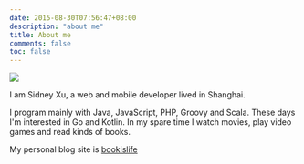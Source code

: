 ```yaml
---
date: 2015-08-30T07:56:47+08:00
description: "about me"
title: About me
comments: false
toc: false
---
```


<img src="https://avatars1.githubusercontent.com/u/6219353?v=3&s=460" class="third right"/>

I am Sidney Xu, a web and mobile developer lived in Shanghai.

I program mainly with Java, JavaScript, PHP, Groovy and Scala. These days I'm interested in Go and Kotlin. In my spare time I watch movies, play video games and read kinds of books.

My personal blog site is [bookislife](www.bookislife.com)